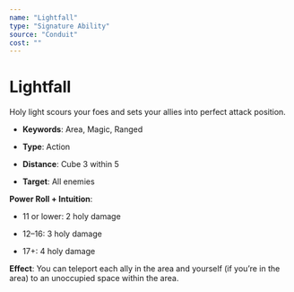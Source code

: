 ```yaml
---
name: "Lightfall"
type: "Signature Ability"
source: "Conduit"
cost: ""
---
```


# Lightfall

Holy light scours your foes and sets your allies into perfect attack position.


- **Keywords**: Area, Magic, Ranged

- **Type**: Action

- **Distance**: Cube 3 within 5

- **Target**: All enemies

**Power Roll + Intuition**:


- 11 or lower: 2 holy damage

- 12–16: 3 holy damage

- 17+: 4 holy damage

**Effect**: You can teleport each ally in the area and yourself (if you’re in the area) to an unoccupied space within the area.
